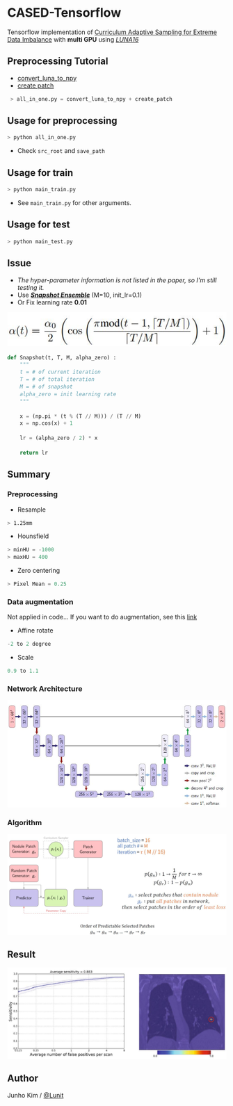 # CASED-Tensorflow
Tensorflow implementation of [Curriculum Adaptive Sampling for Extreme Data Imbalance](https://www.researchgate.net/publication/319461093_CASED_Curriculum_Adaptive_Sampling_for_Extreme_Data_Imbalance) with **multi GPU** using [*LUNA16*](https://luna16.grand-challenge.org/)

## Preprocessing Tutorial
* [convert_luna_to_npy](/preprocessing/README/convert_luna_to_npy_README.md)
* [create patch](preprocessing/README/h5py_patch_README.md)
```python
 > all_in_one.py = convert_luna_to_npy + create_patch
```


## Usage for preprocessing
```python
> python all_in_one.py
```
* Check `src_root` and `save_path`

## Usage for train
```python
> python main_train.py
```
* See `main_train.py` for other arguments.

## Usage for test
```python
> python main_test.py
```

## Issue
* *The hyper-parameter information is not listed in the paper, so I'm still testing it.*
* Use ***[Snapshot Ensemble](https://arxiv.org/pdf/1704.00109.pdf)*** (M=10, init_lr=0.1)
* Or Fix learning rate **0.01**

![snapshot](./assests/lr.JPG)
```python
def Snapshot(t, T, M, alpha_zero) :
    """
    t = # of current iteration
    T = # of total iteration
    M = # of snapshot
    alpha_zero = init learning rate
    """

    x = (np.pi * (t % (T // M))) / (T // M)
    x = np.cos(x) + 1

    lr = (alpha_zero / 2) * x

    return lr
 ```

## Summary
### Preprocessing
* Resample
```bash
> 1.25mm
```

* Hounsfield
```python
> minHU = -1000
> maxHU = 400
```

* Zero centering
```python
> Pixel Mean = 0.25
```

### Data augmentation
Not applied in code... If you want to do augmentation, see this [link](https://github.com/aleju/imgaug)

* Affine rotate
```python
-2 to 2 degree
```

* Scale
```python
0.9 to 1.1
```

### Network Architecture
![network](./assests/network.JPG)

### Algorithm
![framework](./assests/framework.JPG)

## Result
![result2](./assests/result2.JPG)


## Author
Junho Kim / [@Lunit](http://lunit.io/)
